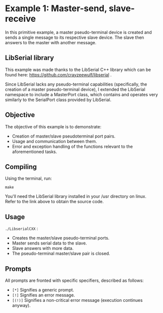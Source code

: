 # Example 1: Master-send, slave-receive
In this primitive example, a master pseudo-terminal device is created and sends a single message to its respective slave device. The slave then answers to the master with another message.

## LibSerial library
This example was made thanks to the LibSerial C++ library which can be found here: https://github.com/crayzeewulf/libserial .

Since LibSerial lacks any pseudo-terminal capabilities (specifically, the creation of a master pseudo-terminal device), I extended the LibSerial namespace to include a MasterPort class, which contains and operates very similarly to the SerialPort class provided by LibSerial.

## Objective
The objective of this example is to demonstrate:
* Creation of master/slave pseudoterminal port pairs.
* Usage and communication between them.
* Error and exception handling of the functions relevant to the aforementioned tasks.

## Compiling
Using the terminal, run:
```
make
```

You'll need the LibSerial library installed in your /usr directory on linux. Refer to the link above to obtain the source code.

## Usage
`./LibserialCXX` :
* Creates the master/slave pseudo-terminal ports.
* Master sends serial data to the slave.
* Slave answers with more data.
* The pseudo-terminal master/slave pair is closed.

## Prompts
All prompts are fronted with specific specifiers, described as follows:
* `[*]`     Signifies a generic prompt.
* `[!]`     Signifies an error message.
* `[(!)]`   Signifies a non-critical error message (execution continues anyway).
